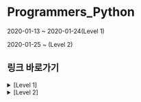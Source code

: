 # Programmers_Python

2020-01-13 ~ 2020-01-24(Level 1)

2020-01-25 ~ (Level 2)

## 링크 바로가기

<details>
<summary>[Level 1]</summary>

- [[link]](https://programmers.co.kr/learn/courses/30/lessons/42576) [완주하지 못한 선수](Code/완주하지%20못한%20선수.py)
- [[link]](https://programmers.co.kr/learn/courses/30/lessons/42840) [모의고사](Code/모의고사.py)
- [[link]](https://programmers.co.kr/learn/courses/30/lessons/42748) [K번째수](Code/K번째수.py)
- [[link]](https://programmers.co.kr/learn/courses/30/lessons/42862) [체육복](Code/체육복.py)
- [[link]](https://programmers.co.kr/learn/courses/30/lessons/12901) [2016년](Code/2016년.py)
- [[link]](https://programmers.co.kr/learn/courses/30/lessons/12903) [가운데 글자 가져오기](Code/가운데%20글자%20가져오기.py)
- [[link]](https://programmers.co.kr/learn/courses/30/lessons/12906) [같은 숫자는 싫어](Code/같은%20숫자는%20싫어.py)
- [[link]](https://programmers.co.kr/learn/courses/30/lessons/12910) [나누어 떨어지는 숫자 배열](Code/나누어%20떨어지는%20숫자%20배열.py)
- [[link]](https://programmers.co.kr/learn/courses/30/lessons/12912) [두 정수 사이의 합](Code/두%20정수%20사이의%20합.py)
- [[link]](https://programmers.co.kr/learn/courses/30/lessons/12915) [문자열 내 마음대로 정렬하기](Code/문자열%20내%20마음대로%20정렬하기.py)
- [[link]](https://programmers.co.kr/learn/courses/30/lessons/12916) [문자열 내 p와 y의 개수](Code/문자열%20내%20p와%20y의%20개수.py)
- [[link]](https://programmers.co.kr/learn/courses/30/lessons/12917) [문자열 내림차순으로 배치하기](Code/문자열%20내림차순으로%20배치하기.py)
- [[link]](https://programmers.co.kr/learn/courses/30/lessons/12918) [문자열 다루기 기본](Code/문자열%20다루기%20기본.py)
- [[link]](https://programmers.co.kr/learn/courses/30/lessons/12919) [서울에서 김서방 찾기](Code/서울에서%20김서방%20찾기.py)
- [[link]](https://programmers.co.kr/learn/courses/30/lessons/12921) [소수 찾기](Code/소수%20찾기.py)
- [[link]](https://programmers.co.kr/learn/courses/30/lessons/12922) [수박수박수박수박수박수](Code/수박수박수박수박수박수.py)
- [[link]](https://programmers.co.kr/learn/courses/30/lessons/12925) [문자열을 정수로 바꾸기](Code/문자열을%20정수로%20바꾸기.py)
- [[link]](https://programmers.co.kr/learn/courses/30/lessons/12926) [시저 암호](Code/시저%20암호.py)
- [[link]](https://programmers.co.kr/learn/courses/30/lessons/12928) [약수의 합](Code/약수의%20합.py)
- [[link]](https://programmers.co.kr/learn/courses/30/lessons/12930) [이상한 문자 만들기](Code/이상한%20문자%20만들기.py)
- [[link]](https://programmers.co.kr/learn/courses/30/lessons/12931) [자릿수 더하기](Code/자릿수%20더하기.py)
- [[link]](https://programmers.co.kr/learn/courses/30/lessons/12932) [자연수 뒤집어 배열로 만들기](Code/자연수%20뒤집어%20배열로%20만들기.py)
- [[link]](https://programmers.co.kr/learn/courses/30/lessons/12933) [정수 내림차순으로 배치하기](Code/정수%20내림차순으로%20배치하기.py)
- [[link]](https://programmers.co.kr/learn/courses/30/lessons/12934) [정수 제곱근 판별](Code/정수%20제곱근%20판별.py)
- [[link]](https://programmers.co.kr/learn/courses/30/lessons/12935) [제일 작은 수 제거하기](Code/제일%20작은%20수%20제거하기.py)
- [[link]](https://programmers.co.kr/learn/courses/30/lessons/12937) [짝수와 홀수](Code/짝수와%20홀수.py)
- [[link]](https://programmers.co.kr/learn/courses/30/lessons/12940) [최대공약수와 최소공배수](Code/최대공약수와%20최소공배수.py)
- [[link]](https://programmers.co.kr/learn/courses/30/lessons/12943) [콜라츠 추측](Code/콜라츠%20추측.py)
- [[link]](https://programmers.co.kr/learn/courses/30/lessons/12944) [평균 구하기](Code/평균%20구하기.py)
- [[link]](https://programmers.co.kr/learn/courses/30/lessons/12947) [하샤드 수](Code/하샤드%20수.py)
- [[link]](https://programmers.co.kr/learn/courses/30/lessons/12948) [핸드폰 번호 가리기](Code/핸드폰%20번호%20가리기.py)
- [[link]](https://programmers.co.kr/learn/courses/30/lessons/12950) [행렬의 덧셈](Code/행렬의%20덧셈.py)
- [[link]](https://programmers.co.kr/learn/courses/30/lessons/12954) [x만큼 간격이 있는 n개의 숫자](Code/x만큼%20간격이%20있는%20n개의%20숫자.py)
- [[link]](https://programmers.co.kr/learn/courses/30/lessons/12969) [직사각형 별찍기](Code/직사각형%20별찍기.py)
- [[link]](https://programmers.co.kr/learn/courses/30/lessons/12982) [예산](Code/예산.py)

---
카카오 문제

- [[link]](https://programmers.co.kr/learn/courses/30/lessons/60057) [문자열 압축](Code/문자열%20압축.py)
- [[link]](https://programmers.co.kr/learn/courses/30/lessons/17681) [비밀지도](Code/비밀지도.py)
- [[link]](https://programmers.co.kr/learn/courses/30/lessons/17682) [다트 게임](Code/다트%20게임.py)
- [[link]](https://programmers.co.kr/learn/courses/30/lessons/42889) [실패율](Code/실패율.py)
</details>

<details>
<summary>[Level 2]</summary>

- [[link]](https://programmers.co.kr/learn/courses/30/lessons/49993) [스킬트리](Code/스킬트리.py)
- [[link]](https://programmers.co.kr/learn/courses/30/lessons/42583) [다리를 지나는 트럭](Code/다리를%20지나는%20트럭.py)
- [[link]](https://programmers.co.kr/learn/courses/30/lessons/42588) [탑](Code/탑.py)
- [[link]](https://programmers.co.kr/learn/courses/30/lessons/) [](Code)
- [[link]](https://programmers.co.kr/learn/courses/30/lessons/) [](Code)
- [[link]](https://programmers.co.kr/learn/courses/30/lessons/) [](Code)

</details>
